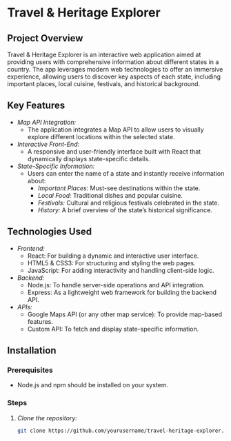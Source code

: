 # Travel & Heritage Explorer

## Project Overview
Travel & Heritage Explorer is an interactive web application aimed at providing users with comprehensive information about different states in a country. The app leverages modern web technologies to offer an immersive experience, allowing users to discover key aspects of each state, including important places, local cuisine, festivals, and historical background.

## Key Features
- *Map API Integration:*
  - The application integrates a Map API to allow users to visually explore different locations within the selected state.
- *Interactive Front-End:*
  - A responsive and user-friendly interface built with React that dynamically displays state-specific details.
- *State-Specific Information:*
  - Users can enter the name of a state and instantly receive information about:
    - *Important Places:* Must-see destinations within the state.
    - *Local Food:* Traditional dishes and popular cuisine.
    - *Festivals:* Cultural and religious festivals celebrated in the state.
    - *History:* A brief overview of the state’s historical significance.

## Technologies Used
- *Frontend:*
  - React: For building a dynamic and interactive user interface.
  - HTML5 & CSS3: For structuring and styling the web pages.
  - JavaScript: For adding interactivity and handling client-side logic.
- *Backend:*
  - Node.js: To handle server-side operations and API integration.
  - Express: As a lightweight web framework for building the backend API.
- *APIs:*
  - Google Maps API (or any other map service): To provide map-based features.
  - Custom API: To fetch and display state-specific information.

## Installation

### Prerequisites
- Node.js and npm should be installed on your system.

### Steps
1. *Clone the repository:*
   ```bash
   git clone https://github.com/yourusername/travel-heritage-explorer.git
